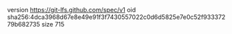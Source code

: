 version https://git-lfs.github.com/spec/v1
oid sha256:4dca3968d67e8e49e91f3f7430557022c0d6d5825e7e0c52f93337279b682735
size 715
